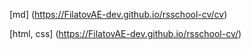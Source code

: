[md] (https://FilatovAE-dev.github.io/rsschool-cv/cv)

[html, css] (https://FilatovAE-dev.github.io/rsschool-cv/)
